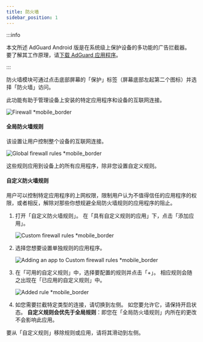 ```yaml
---
title: 防火墙
sidebar_position: 1
---
```


:::info

本文所述 AdGuard Android 版是在系统级上保护设备的多功能的广告拦截器。 要了解其工作原理，请[下载 AdGuard 应用程序](https://agrd.io/download-kb-adblock)。

:::

防火墙模块可通过点击底部屏幕的「保护」标签（屏幕底部左起第二个图标）并选择「防火墙」访问。

此功能有助于管理设备上安装的特定应用程序和设备的互联网连接。

![Firewall \*mobile\_border](https://cdn.adtidy.org/blog/new/gdn94firewall.png)

#### 全局防火墙规则

该设置让用户控制整个设备的互联网连接。

![Global firewall rules \*mobile\_border](https://cdn.adtidy.org/blog/new/4zx2nhglobal_rules.png)

这些规则应用到设备上的所有应用程序，除非您设置自定义规则。

#### 自定义防火墙规则

用户可以控制特定应用程序的上网权限，限制用户认为不值得信任的应用程序的权限，或者相反，解除对那些你想规避全局防火墙规则的应用程序的阻止。

1. 打开「自定义防火墙规则」。 在「具有自定义规则的应用」下，点击「添加应用」。

   ![Custom firewall rules \*mobile\_border](https://cdn.adtidy.org/blog/new/qkxpecustom_rules.png)

2. 选择您想要设置单独规则的应用程序。

   ![Adding an app to Custom firewall rules \*mobile\_border](https://cdn.adtidy.org/blog/new/2db47fadding_app.png)

3. 在「可用的自定义规则」中，选择要配置的规则并点击「+」。 相应规则会随之出现在「已应用的自定义规则」中。

   ![Added rule \*mobile\_border](https://cdn.adtidy.org/blog/new/6fzjladded_rule.png)

4. 如您需要拦截特定类型的连接，请切换到左侧。 如您要允许它，请保持开启状态。 **自定义规则会优先于全局规则**：即您在「全局防火墙规则」内所在的更改不会影响此应用。

要从「自定义规则」移除规则或应用，请将其滑动到左侧。
